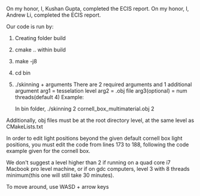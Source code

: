On my honor, I, Kushan Gupta, completed the ECIS report.
On my honor, I, Andrew Li, completed the ECIS report.

Our code is run by:

1) Creating folder build
2) cmake .. within build
3) make -j8
4) cd bin
5) ./skinning + arguments
    There are 2 required arguments and 1 additional argument
    arg1 = tesselation level
    arg2 = .obj file
    arg3(optional) = num threads(default 4)
    Example:
    
    In bin folder, ./skinning 2 cornell_box_multimaterial.obj 2
    
Additionally, obj files must be at the root directory level, at the same level as CMakeLists.txt

In order to edit light positions beyond the given default cornell box light positions, you must edit the code from lines
173 to 188, following the code example given for the cornell box.

We don't suggest a level higher than 2 if running on a quad core i7 Macbook pro level machine, or if on gdc computers,
level 3 with 8 threads minimum(this one will still take 30 minutes).

To move around, use WASD + arrow keys